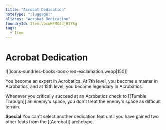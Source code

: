 ```yaml
---
title: "Acrobat Dedication"
noteType: ":luggage:"
aliases: "Acrobat Dedication"
foundryId: Item.VpcwHFMOJdjRIY8g
tags:
  - Item
---
```


# Acrobat Dedication
![[icons-sundries-books-book-red-exclamation.webp|150]]

You become an expert in Acrobatics. At 7th level, you become a master in Acrobatics, and at 15th level, you become legendary in Acrobatics.

Whenever you critically succeed at an Acrobatics check to [[Tumble Through]] an enemy's space, you don't treat the enemy's space as difficult terrain.

**Special** You can't select another dedication feat until you have gained two other feats from the [[Acrobat]] archetype.
